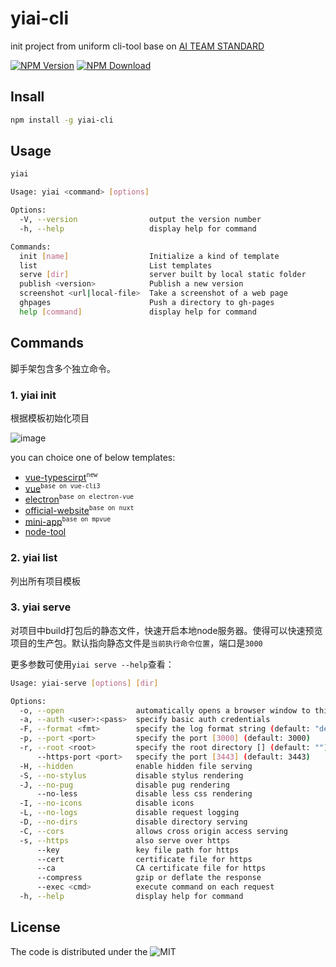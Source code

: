 # yiai-cli

init project from uniform cli-tool base on [AI TEAM STANDARD](https://lq782655835.github.io/blogs/team-standard/0.standard-ai-summary.html)

[![NPM Version][npm-img]][npm-url]
[![NPM Download][download-img]][download-url]

[npm-img]: http://img.shields.io/npm/v/yiai-cli.svg?style=flat-square
[npm-url]: http://npmjs.org/package/yiai-cli
[david-img]: https://img.shields.io/github/repo-size/lq782655835/yiai-cli.svg
[david-url]: https://npmjs.org/package/yiai-cli
[download-img]: https://img.shields.io/npm/dm/yiai-cli.svg?style=flat-square
[download-url]: https://npmjs.org/package/yiai-cli

## Insall

``` bash
npm install -g yiai-cli
```

## Usage

``` bash
yiai
```

``` bash
Usage: yiai <command> [options]

Options:
  -V, --version                output the version number
  -h, --help                   display help for command

Commands:
  init [name]                  Initialize a kind of template
  list                         List templates
  serve [dir]                  server built by local static folder
  publish <version>            Publish a new version
  screenshot <url|local-file>  Take a screenshot of a web page
  ghpages                      Push a directory to gh-pages
  help [command]               display help for command
```

## Commands

脚手架包含多个独立命令。

### 1. yiai init

根据模板初始化项目

![image](https://user-images.githubusercontent.com/6310131/56708337-ddee4200-674e-11e9-81cc-f051d064ddbd.png)

you can choice one of below templates:
* [vue-typescirpt](https://github.com/lq782655835/standard-vue-typescript-project)<sup>`new`</sup>
* [vue](https://github.com/lq782655835/standard-vue-project)<sup>`base on vue-cli3`</sup>
* [electron](https://github.com/lq782655835/electron-vue-template.git)<sup>`base on electron-vue`</sup>
* [official-website](https://github.com/lq782655835/official-website-project)<sup>`base on nuxt`</sup>
* [mini-app](https://github.com/lq782655835/mpvue-project)<sup>`base on mpvue`</sup>
* [node-tool](https://github.com/lq782655835/json2ts)

### 2. yiai list

列出所有项目模板

### 3. yiai serve

对项目中build打包后的静态文件，快速开启本地node服务器。使得可以快速预览项目的生产包。默认指向静态文件是`当前执行命令位置`，端口是`3000`

更多参数可使用`yiai serve --help`查看：

``` bash
Usage: yiai-serve [options] [dir]

Options:
  -o, --open                automatically opens a browser window to this server
  -a, --auth <user>:<pass>  specify basic auth credentials
  -F, --format <fmt>        specify the log format string (default: "dev")
  -p, --port <port>         specify the port [3000] (default: 3000)
  -r, --root <root>         specify the root directory [] (default: "")
      --https-port <port>   specify the port [3443] (default: 3443)
  -H, --hidden              enable hidden file serving
  -S, --no-stylus           disable stylus rendering
  -J, --no-pug              disable pug rendering
      --no-less             disable less css rendering
  -I, --no-icons            disable icons
  -L, --no-logs             disable request logging
  -D, --no-dirs             disable directory serving
  -C, --cors                allows cross origin access serving
  -s, --https               also serve over https
      --key                 key file path for https
      --cert                certificate file for https
      --ca                  CA certificate file for https
      --compress            gzip or deflate the response
      --exec <cmd>          execute command on each request
  -h, --help                display help for command
```

## License

The code is distributed under the ![MIT](https://badgen.net/badge/license/MIT/blue)

